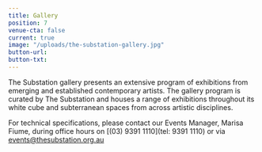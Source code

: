 ```yaml
---
title: Gallery
position: 7
venue-cta: false
current: true
image: "/uploads/the-substation-gallery.jpg"
button-url: 
button-txt: 
---
```


The Substation gallery presents an extensive program of exhibitions from emerging and established contemporary artists. The gallery program is curated by The Substation and houses a range of exhibitions throughout its white cube and subterranean spaces from across artistic disciplines.

For technical specifications, please contact our Events Manager, Marisa Fiume, during office hours on [(03) 9391 1110](tel: 9391 1110) or via [events@thesubstation.org.au](mailto:events@thesubstation.org.au)
